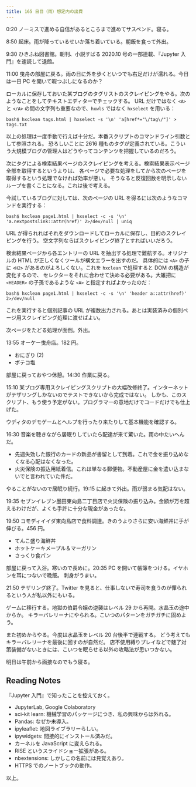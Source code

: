 ```yaml
---
title: 165 日目（雨）想定内の出費
---
```


0:20 ノーミスで進める自信があるところまで進めてサスペンド。寝る。

8:50 起床。雨が降っているせいか落ち着いている。朝飯を食って外出。

9:30 ひきふね図書館。朝刊、小説すばる 2020.10 号の一部連載、『Jupyter 入門』を速読して退館。

11:00 曳舟の部屋に戻る。雨の日に外を歩くといつでも右足だけが濡れる。今日は一日 PC を開いて暇つぶしになるのか？

ローカルに保存しておいた某ブログのタグリストのスクレイピングをやる。次のようなことをしてテキストエディターでチェックする。
URL だけではなく `<A>` と `</A>` の間の文字列も重要なので、`hxwls` ではなく `hxselect` を用いる：

```shell
bash$ hxclean tags.html | hxselect -s '\n' 'a[href*="\/tag\/"]' > tags.txt
```

以上の処理は一度手動で行えば十分だ。本番スクリプトのコマンドライン引数として参照される。
恐ろしいことに 2616 種ものタグが定義されている。こういう大規模ブログの管理人はどうやってコンテンツを把握しているのだろう。

次にタグによる検索結果ページのスクレイピングを考える。検索結果表示ページ全部を取得するというよりは、
各ページで必要な処理をしてから次のページを取得するという処理でなければ効率が悪い。
そうなると反復回数を明示しないループを書くことになる。これは後で考える。

今試しているブログに対しては、次のページの URL を得るには次のようなコマンドを実行する：

```shell
bash$ hxclean page1.html | hxselect -c -s '\n' 'a.nextpostslink::attr(href)' 2>/dev/null | uniq
```

URL が得られればそれをダウンロードしてローカルに保存し、目的のスクレイピングを行う。
空文字列ならばスクレイピング終了とすればいいだろう。

検索結果ページから各エントリーの URL を抽出する処理で難航する。オリジナルの HTML が正しくなくツールが構文エラーを出すのだ。
具体的には `<A>` の子に `<H2>` があるのがよろしくない。これを `hxclean` で処理すると DOM の構造が変化するので、
セレクターをそれに合わせて決める必要がある。大雑把に `<HEADER>` の子孫であるような `<A>` と指定すればよかったのだ：

```shell
bash$ hxclean page1.html | hxselect -c -s '\n' 'header a::attr(href)' 2>/dev/null
```

これを実行すると個別記事の URL が複数出力される。あとは実装済みの個別ページ用スクレイピング処理に渡せばよい。

次ページをたどる処理が面倒。外出。

13:55 オーケー曳舟店。182 円。

* おにぎり (2)
* ポテコ塩

部屋に戻っておやつ休憩。14:30 作業に戻る。

15:10 某ブログ専用スクレイピングスクリプトの大幅改修終了。インターネットがテザリングしかないのでテストできないから完成ではない。
しかも、このスクリプト、もう使う予定がない。プログラマーの意地だけでコードだけでも仕上げた。

ウディタのデモゲームとヘルプを行ったり来たりして基本機能を確認する。

16:30 音楽を聴きながら居眠りしていたら配達が来て驚いた。雨の中たいへんだ。

* 先週失効した銀行のカードの新品が書留として到着。これで金を振り込めなくなる心配はなくなった。
* 火災保険の振込用紙着信。これは単なる郵便物。不動産屋に金を遣い込まないでと言われていた件だ。

やることがないので居眠り続行。19:15 に起きて外出。雨が弱まる気配はない。

19:35 セブンイレブン墨田東向島二丁目店で火災保険の振り込み。金額が万を超えるわけだが、よくも手許に十分な現金があったな。

19:50 コモディイイダ東向島店で食料調達。きのうよりさらに安い海鮮丼に手が伸びる。456 円。

* てんこ盛り海鮮丼
* ホットケーキメープル＆マーガリン
* さっくり食パン

部屋に戻って入浴。寒いので長めに。20:35 PC を開いて帳簿をつける。イヤホンを耳につないで晩飯。
刺身がうまい。

21:50 テザリング終了。Twitter を見ると、仕事しないで寿司を食うのが憚られるという人が私以外にもいる。

ゲームに移行する。地獄の伯爵令嬢の逆襲はレベル 29 から再開。水晶玉の途中からか。
キラーバレリーナにやられる。こいつのパターンをガチガチに固めよう。

また初めからやる。今度は水晶玉をレベル 20 台後半で連戦する。
どう考えてもキラーバレリーナを最後に回すのが自然だ。
店不使用縛りプレイなどで魅了対策装備がないときには、こいつを眠らせる以外の攻略法が思いつかない。

明日は午前から面接なのでもう寝る。

## Reading Notes

『Jupyter 入門』で知ったことを控えておく。

* JupyterLab, Google Colaboratory
* sci-kit learn: 機械学習のパッケージにつき、私の興味からは外れる。
* Pandas: なぜか未導入。
* ipyleaflet: 地図ライブラリーらしい。
* ipywidgets: 間接的にインストール済みだ。
* カーネルを JavaScript に変えられる。
* RISE というスライドショー拡張がある。
* nbextensions: しかしこの名前には見覚えあり。
* HTTPS でのノートブックの動作。

以上。
